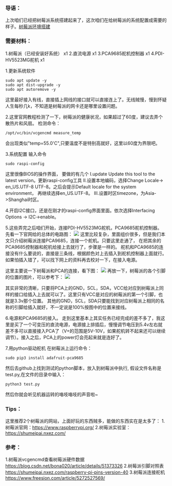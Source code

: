 ### 导语：
上次咱们已经把树莓派系统搭建起来了，这次咱们在给树莓派的系统配置成需要的样子。[树莓派环境搭建](https://blog.csdn.net/sc9018181134/article/details/108189744)

### 需要材料：
1.树莓派（已经安装好系统） x1
2.直流电源 x1
3.PCA9685舵机控制器 x1
4.PDI-HV5523MG舵机 x1

1.更新系统软件

```
sudo apt update -y
sudo apt dist-upgrade -y
sudo apt autoremove -y
```
这里最好接入有线，直接插上网线的接口就可以直接连上了。无线贼慢，慢到怀疑人生每秒几k，不知道是树莓派的网卡还是哪里设置问题。

2.这里官网教程检测了一下，树莓派的健康状况，如果超过了60度，建议去弄个散热片和风扇。
检测命令：
```
/opt/vc/bin/vcgencmd measure_temp
```
会出现类似"temp=55.0'C",只要温度不是特别高就好，这里以60度为界限吧。

3.系统配置
输入命令
```
sudo raspi-config
```
这里很像BIOS的操作界面，
要做的有几个
I.update  Update this tool to the latest version。更新raspi-config工具
II.设置本地编码，选择Change Locale-> en_US.UTF-8 UTF-8。之后会提示Default locale for the system environment，
再继续选择en_US.UTF-8。
III.设置时区timezone，为Asia->Shanghai时区。

4.开启I2C接口，还是在刚才的raspi-config界面里面。依次选择Interfacing Options -> I2C->enable。

5.这些弄完之后咱们开始，连接PDI-HV5523MG舵机，PCA9685舵机控制器。
先看一下官网给的总体的电路图：
![](https://img-service.csdnimg.cn/img_convert/de14483efb9a77672f2b97bd5bedc264.png)
这里比较复杂，里面组价很多，但是我们本文只介绍树莓派连接PCA9685，连接一个舵机。只要这里走通了，
在把其余的PCA9685控制器和舵机给接上去就行了，步骤是一样的。
舵机和PCA9685的连接没有什么要说的，直接是三条线，根据颜色对上去插入到舵机控制器上面就行。如果怕插入错了，可以找下网上的资料再去校对一下，在接入电源。

这里主要说一下树莓派和PCA的连接，看下图：
![](https://img-service.csdnimg.cn/img_convert/b06356681bf5d2c8dbecd5b27891bd0f.png)
再放一下，树莓派的各个引脚的位置的图片，可以参考下：
![](https://img-service.csdnimg.cn/img_convert/13a2300c9c352056930a43a522dfc066.png)

其实非常的清晰，只要将PCA上的GND，SCL，SDA，VCC给对应到树莓派上同样的接口给插入上去就可以了。这里只有VCC是对应的树莓派的第一个引脚，也就是3.3v那个位置。
其他的GND，SCL，SDA只要能找到对应树莓派上相同的名称的引脚给插入就好，不一定说是100%按图中的位置来接线。

6.电源和PCA9685的接入。
走到这里基本上其实任务已经完成的差不多了，我这里是买了一个可变压的直流电源，电源接上排插后，慢慢调节电压到5.4v左右就差不多可以直接接入PCA了（V+的范围是5V-10V，如果舵机转不起来还可以继续调节）。接入之后，PCA上的power灯会亮起来就是连好了。


7.用python驱动舵机
在树莓派上运行命令：
```
sudo pip3 install adafruit-pca9685
```
然后去github上找到测试的python脚本，放入到树莓派中执行, 假设文件名称是test.py,在文件的目录中输入：
```
python3 test.py
```
然后你就会听见机器运转的咯吱咯吱的声音啦~


### Tips：
这里推荐2个树莓派的网站，上面好玩的东西贼多，能做的东西实在是太多了：
1.树莓派官网：https://www.raspberrypi.org/
2.树莓派实验室：https://shumeipai.nxez.com/

### 参考：
1.树莓派vcgencmd查看树莓派硬件数据  https://blog.csdn.net/bona020/article/details/51373326
2.树莓派引脚对照表 https://shumeipai.nxez.com/raspberry-pi-pins-version-40
3.树莓派连接舵机 https://www.freesion.com/article/5272527569/
